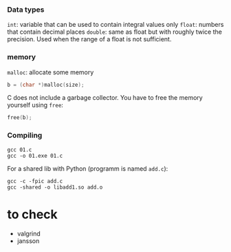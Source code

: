 ### Data types

`int`: variable that can be used to contain integral values only
`float`: numbers that contain decimal places
`double`: same as float but with roughly twice the precision. Used when the range of a float is not sufficient.


### memory

`malloc`: allocate some memory

```c
b = (char *)malloc(size);
```

C does not include a garbage collector. You have to free the memory yourself using `free`:

```c
free(b);
```



### Compiling

```
gcc 01.c
gcc -o 01.exe 01.c
```


For a shared lib with Python (programm is named `add.c`):
```
gcc -c -fpic add.c
gcc -shared -o libadd1.so add.o
```



# to check

- valgrind
- jansson 
